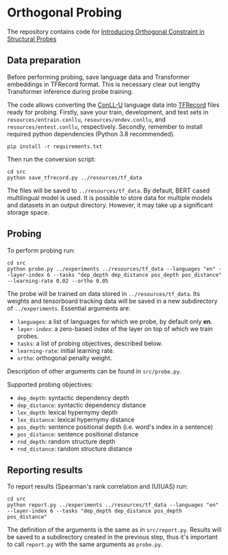 # Orthogonal Probing

The repository contains code for [Introducing Orthogonal Constraint in Structural Probes](https://arxiv.org/abs/2012.15228)

## Data preparation

Before performing probing, save language data and Transformer embeddings in TFRecord format. This is necessary
clear out lengthy Transformer inference during probe training.

The code allows converting the [ConLL-U](https://universaldependencies.org/format.html) language data into [TFRecord](https://www.tensorflow.org/tutorials/load_data/tfrecord) files ready for probing. Firstly, save your train, development, and test sets
in `resources/entrain.conllu`, `resources/endev.conllu`, and `resources/entest.conllu`, respectively. Secondly, remember to install required
python dependencies (Python 3.8 recommended).
```
pip install -r requirements.txt
```
Then run the conversion script:

```
cd src
python save_tfrecord.py ../resources/tf_data
```

The files will be saved to `../resources/tf_data`. By default, BERT cased multilingual
model is used. It is possible to store data for multiple models and datasets in an output directory. However, it may
take up a significant storage space.


## Probing

To perform probing run:

```
cd src
python probe.py ../experiments ../resources/tf_data --languages "en" --layer-index 6 --tasks "dep_depth dep_distance pos_depth pos_distance" --learning-rate 0.02 --ortho 0.05 
```

The probe will be trained on data stored in `../resources/tf_data`. Its weights and tensorboard tracking data will be saved in
a new subdirectory of `../experiments`. Essential arguments are:
* `languages`: a list of languages for which we probe, by default only **en**.
* `layer-index`: a zero-based index of the layer on top of which we train probes.
* `tasks`: a list of probing objectives, described below.
* `learning-rate`: initial learning rate.
* `ortho`: orthogonal penalty weight.

Description of other arguments can be found in `src/probe.py`.

Supported probing objectives:
* `dep_depth`: syntactic dependency depth
* `dep_distance`: syntactic dependency distance
* `lex_depth`: lexical hypernymy depth
* `lex_distance`: lexical hypernymy distance
* `pos_depth`: sentence positional depth (i.e. word's index in a sentence)
* `pos_distance`: sentence positional distance
* `rnd_depth`: random structure depth
* `rnd_distance`: random structure distance 



## Reporting results

To report results (Spearman's rank correlation and (U)UAS) run:

```
cd src
python report.py ../experiments ../resources/tf_data --languages "en" --layer-index 6 --tasks "dep_depth dep_distance pos_depth pos_distance"
```

The definition of the arguments is the same as in `src/report.py`. Results will be saved to a subdirectory created in the previous
step, thus it's important to call `report.py` with the same arguments as `probe.py`.